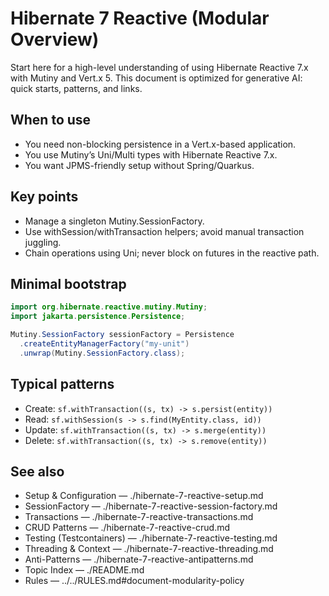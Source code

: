 # Hibernate 7 Reactive (Modular Overview)

Start here for a high-level understanding of using Hibernate Reactive 7.x with Mutiny and Vert.x 5. This document is optimized for generative AI: quick starts, patterns, and links.

## When to use
- You need non-blocking persistence in a Vert.x-based application.
- You use Mutiny’s Uni/Multi types with Hibernate Reactive 7.x.
- You want JPMS-friendly setup without Spring/Quarkus.

## Key points
- Manage a singleton Mutiny.SessionFactory.
- Use withSession/withTransaction helpers; avoid manual transaction juggling.
- Chain operations using Uni; never block on futures in the reactive path.

## Minimal bootstrap
```java
import org.hibernate.reactive.mutiny.Mutiny;
import jakarta.persistence.Persistence;

Mutiny.SessionFactory sessionFactory = Persistence
  .createEntityManagerFactory("my-unit")
  .unwrap(Mutiny.SessionFactory.class);
```

## Typical patterns
- Create: `sf.withTransaction((s, tx) -> s.persist(entity))`
- Read: `sf.withSession(s -> s.find(MyEntity.class, id))`
- Update: `sf.withTransaction((s, tx) -> s.merge(entity))`
- Delete: `sf.withTransaction((s, tx) -> s.remove(entity))`

## See also
- Setup & Configuration — ./hibernate-7-reactive-setup.md
- SessionFactory — ./hibernate-7-reactive-session-factory.md
- Transactions — ./hibernate-7-reactive-transactions.md
- CRUD Patterns — ./hibernate-7-reactive-crud.md
- Testing (Testcontainers) — ./hibernate-7-reactive-testing.md
- Threading & Context — ./hibernate-7-reactive-threading.md
- Anti-Patterns — ./hibernate-7-reactive-antipatterns.md
- Topic Index — ./README.md
- Rules — ../../RULES.md#document-modularity-policy
